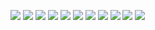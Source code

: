 ![](https://scontent-sin1-1.xx.fbcdn.net/hphotos-xtp1/v/t1.0-9/11709662_1064050830272979_7691999927032324606_n.jpg?oh=9ab8a82257ef3ce21e52b0f58b232f3b&oe=564F7244)
![](https://scontent-sin1-1.xx.fbcdn.net/hphotos-xpt1/v/t1.0-9/11811448_1064050833606312_4464739532688419997_n.jpg?oh=35be1959f91c3c50a61d05db5c24196d&oe=5646E8F4)
![](https://fbcdn-sphotos-a-a.akamaihd.net/hphotos-ak-xtf1/v/t1.0-9/11694128_1064050850272977_7501960034890775277_n.jpg?oh=d58a9dc799cb87b39833cbd43fbc9a0f&oe=560F6398&__gda__=1448229424_53097a90454d105cdba2bf4935ef38d8)
![](https://scontent-sin1-1.xx.fbcdn.net/hphotos-xtp1/v/t1.0-9/11825900_1064050860272976_3243483574714162038_n.jpg?oh=86d05126342b10cc58b084dfbad593c1&oe=5639DA9C)
![](https://fbcdn-sphotos-d-a.akamaihd.net/hphotos-ak-xtf1/v/t1.0-9/11800285_1064050880272974_8798934726352485371_n.jpg?oh=fc9dfe45c88c2b2ad999be2d6d7dcb68&oe=5647B226&__gda__=1448767886_08bd574cbe6da38f3626b98ee3960c34)
![](https://fbcdn-sphotos-e-a.akamaihd.net/hphotos-ak-xat1/v/t1.0-9/11813457_1064050893606306_5255546161807878845_n.jpg?oh=207e6567d1900c073111bd5a1ea69f51&oe=563E5A02&__gda__=1448594954_dc919873dbba9240292ad6ac320c5afe)
![](https://fbcdn-sphotos-f-a.akamaihd.net/hphotos-ak-xpf1/v/t1.0-9/11781616_1064050836939645_486663810244240793_n.jpg?oh=3f5833f375352c874dfa5d4fe11c6ea9&oe=564757D6&__gda__=1447278780_750787a9ca6491f8bcb16493289ed306)
![](https://fbcdn-sphotos-c-a.akamaihd.net/hphotos-ak-xft1/v/t1.0-9/11824980_1064050846939644_8620434882772983297_n.jpg?oh=cc2e4750ccd71b562cac5817c2f3a679&oe=564BF576&__gda__=1448399127_ed6f21450c61ba7333f733ba315cd186)
![](https://fbcdn-sphotos-h-a.akamaihd.net/hphotos-ak-xap1/v/t1.0-9/11825027_1064050856939643_6047023235993354773_n.jpg?oh=ad31bf2b5335a95efc9cf4dcd9785bb2&oe=56400756&__gda__=1448379247_4d95c4de9e3e0911deeb43020737fb2d)
![](https://scontent-sin1-1.xx.fbcdn.net/hphotos-xpt1/v/t1.0-9/11214297_1064050883606307_3542926282578311662_n.jpg?oh=5ac557f7820e8d6bcf3824b33366b6b2&oe=56385C4D)
![](https://scontent-sin1-1.xx.fbcdn.net/hphotos-xpa1/v/t1.0-9/11039296_1064050926939636_4349607573999940477_n.jpg?oh=1648eb5631348f3081e2c8098b99b87f&oe=563B4EB9)
![]()